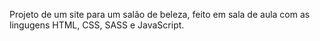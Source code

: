 Projeto de um site para um salão de beleza, feito em sala de aula com as lingugens HTML, CSS, SASS e JavaScript.
